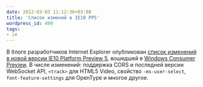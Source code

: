 ```yaml
---
date: 2012-03-03 11:12:36+03:00
title: 'Список измений в IE10 PP5'
wordpress_id: 499
tags:
- ie
---
```


В блоге разработчиков Internet Explorer опубликован [список изменений в новой версии IE10 Platform Preview 5][1], вошедшей в [Windows Consumer Preview][2]. В числе изменений: поддержка CORS и последней версии WebSocket API, `<track>` для HTML5 Video, свойство `-ms-user-select`, `font-feature-settings` для OpenType и многое другое.

[1]: http://blogs.msdn.com/b/ie/archive/2012/03/02/web-platform-features-in-windows-consumer-preview.aspx
[2]: http://preview.windows.com/
